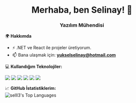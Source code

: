 <h1 align="center">Merhaba, ben Selinay! 👋</h1>
<h3 align="center">Yazılım Mühendisi</h3>

🌍 **Hakkımda**  
- ⚡ .NET ve React ile projeler üretiyorum.  
- 📫 Bana ulaşmak için: **yukselselinay@hotmail.com**  

💻 **Kullandığım Teknolojiler:**  
<p align="left">
  
  <img src="https://img.shields.io/badge/-C%23-purple?style=for-the-badge&logo=csharp"/>
  <img src="https://img.shields.io/badge/-.NET-512BD4?style=for-the-badge&logo=dotnet&logoColor=white"/>
  <img src="https://img.shields.io/badge/-JavaScript-yellow?style=for-the-badge&logo=javascript&logoColor=black"/>
  <img src="https://img.shields.io/badge/-MSSQL-CC2927?style=for-the-badge&logo=microsoftsqlserver&logoColor=white"/>
  <img src="https://img.shields.io/badge/-Python-3776AB?style=for-the-badge&logo=python&logoColor=white"/>
  <img src="https://img.shields.io/badge/-Node.js-43853D?style=for-the-badge&logo=node.js&logoColor=white"/>

</p>

📈 **GitHub İstatistiklerim:**  
![selll3's Top Languages](https://github-readme-stats.vercel.app/api/top-langs/?username=selll3&theme=blueberry&show_icons=true&hide_border=true&layout=compact)

